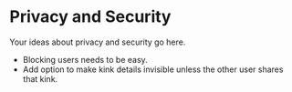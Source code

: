 <h1>Privacy and Security</h1>

<p>Your ideas about privacy and security go here.</p>

<ul>
	<li>Blocking users needs to be easy.</li>
	<li>Add option to make kink details invisible unless the other user shares that kink.</li>

</ul>
